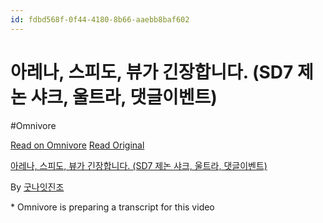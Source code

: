 ```yaml
---
id: fdbd568f-0f44-4180-8b66-aaebb8baf602
---
```


# 아레나, 스피도, 뷰가 긴장합니다. (SD7 제논 샤크, 울트라, 댓글이벤트)
#Omnivore
 
[Read on Omnivore](https://omnivore.app/me/https-youtube-com-watch-v-x-ns-63-ytn-3-as-191e3728b86)
[Read Original](https://youtube.com/watch?v=XNs63ytn3As)
 
[아레나, 스피도, 뷰가 긴장합니다. (SD7 제논 샤크, 울트라, 댓글이벤트)](https://youtube.com/watch?v=XNs63ytn3As)

By [굿나잇진조](https://www.youtube.com/@Goodnightzinjo)

\* Omnivore is preparing a transcript for this video